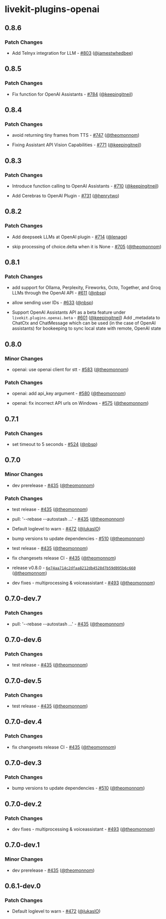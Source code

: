 # livekit-plugins-openai

## 0.8.6

### Patch Changes

- Add Telnyx integration for LLM - [#803](https://github.com/livekit/agents/pull/803) ([@jamestwhedbee](https://github.com/jamestwhedbee))

## 0.8.5

### Patch Changes

- Fix function for OpenAI Assistants - [#784](https://github.com/livekit/agents/pull/784) ([@keepingitneil](https://github.com/keepingitneil))

## 0.8.4

### Patch Changes

- avoid returning tiny frames from TTS - [#747](https://github.com/livekit/agents/pull/747) ([@theomonnom](https://github.com/theomonnom))

- Fixing Assistant API Vision Capabilities - [#771](https://github.com/livekit/agents/pull/771) ([@keepingitneil](https://github.com/keepingitneil))

## 0.8.3

### Patch Changes

- Introduce function calling to OpenAI Assistants - [#710](https://github.com/livekit/agents/pull/710) ([@keepingitneil](https://github.com/keepingitneil))

- Add Cerebras to OpenAI Plugin - [#731](https://github.com/livekit/agents/pull/731) ([@henrytwo](https://github.com/henrytwo))

## 0.8.2

### Patch Changes

- Add deepseek LLMs at OpenAI plugin - [#714](https://github.com/livekit/agents/pull/714) ([@lenage](https://github.com/lenage))

- skip processing of choice.delta when it is None - [#705](https://github.com/livekit/agents/pull/705) ([@theomonnom](https://github.com/theomonnom))

## 0.8.1

### Patch Changes

- add support for Ollama, Perplexity, Fireworks, Octo, Together, and Groq LLMs through the OpenAI API - [#611](https://github.com/livekit/agents/pull/611) ([@nbsp](https://github.com/nbsp))

- allow sending user IDs - [#633](https://github.com/livekit/agents/pull/633) ([@nbsp](https://github.com/nbsp))

- Support OpenAI Assistants API as a beta feature under `livekit.plugins.openai.beta` - [#601](https://github.com/livekit/agents/pull/601) ([@keepingitneil](https://github.com/keepingitneil))
  Add \_metadata to ChatCtx and ChatMessage which can be used (in the case of OpenAI assistants) for bookeeping to sync local state with remote, OpenAI state

## 0.8.0

### Minor Changes

- openai: use openai client for stt - [#583](https://github.com/livekit/agents/pull/583) ([@theomonnom](https://github.com/theomonnom))

### Patch Changes

- openai: add api_key argument - [#580](https://github.com/livekit/agents/pull/580) ([@theomonnom](https://github.com/theomonnom))

- openai: fix incorrect API urls on Windows - [#575](https://github.com/livekit/agents/pull/575) ([@theomonnom](https://github.com/theomonnom))

## 0.7.1

### Patch Changes

- set timeout to 5 seconds - [#524](https://github.com/livekit/agents/pull/524) ([@nbsp](https://github.com/nbsp))

## 0.7.0

### Minor Changes

- dev prerelease - [#435](https://github.com/livekit/agents/pull/435) ([@theomonnom](https://github.com/theomonnom))

### Patch Changes

- test release - [#435](https://github.com/livekit/agents/pull/435) ([@theomonnom](https://github.com/theomonnom))

- pull: '--rebase --autostash ...' - [#435](https://github.com/livekit/agents/pull/435) ([@theomonnom](https://github.com/theomonnom))

- Default loglevel to warn - [#472](https://github.com/livekit/agents/pull/472) ([@lukasIO](https://github.com/lukasIO))

- bump versions to update dependencies - [#510](https://github.com/livekit/agents/pull/510) ([@theomonnom](https://github.com/theomonnom))

- test release - [#435](https://github.com/livekit/agents/pull/435) ([@theomonnom](https://github.com/theomonnom))

- fix changesets release CI - [#435](https://github.com/livekit/agents/pull/435) ([@theomonnom](https://github.com/theomonnom))

- release v0.8.0 - [`6e74aa714c2dfaa8212db4528d7b59d095b6c660`](https://github.com/livekit/agents/commit/6e74aa714c2dfaa8212db4528d7b59d095b6c660) ([@theomonnom](https://github.com/theomonnom))

- dev fixes - multiprocessing & voiceassistant - [#493](https://github.com/livekit/agents/pull/493) ([@theomonnom](https://github.com/theomonnom))

## 0.7.0-dev.7

### Patch Changes

- pull: '--rebase --autostash ...' - [#435](https://github.com/livekit/agents/pull/435) ([@theomonnom](https://github.com/theomonnom))

## 0.7.0-dev.6

### Patch Changes

- test release - [#435](https://github.com/livekit/agents/pull/435) ([@theomonnom](https://github.com/theomonnom))

## 0.7.0-dev.5

### Patch Changes

- test release - [#435](https://github.com/livekit/agents/pull/435) ([@theomonnom](https://github.com/theomonnom))

## 0.7.0-dev.4

### Patch Changes

- fix changesets release CI - [#435](https://github.com/livekit/agents/pull/435) ([@theomonnom](https://github.com/theomonnom))

## 0.7.0-dev.3

### Patch Changes

- bump versions to update dependencies - [#510](https://github.com/livekit/agents/pull/510) ([@theomonnom](https://github.com/theomonnom))

## 0.7.0-dev.2

### Patch Changes

- dev fixes - multiprocessing & voiceassistant - [#493](https://github.com/livekit/agents/pull/493) ([@theomonnom](https://github.com/theomonnom))

## 0.7.0-dev.1

### Minor Changes

- dev prerelease - [#435](https://github.com/livekit/agents/pull/435) ([@theomonnom](https://github.com/theomonnom))

## 0.6.1-dev.0

### Patch Changes

- Default loglevel to warn - [#472](https://github.com/livekit/agents/pull/472) ([@lukasIO](https://github.com/lukasIO))
